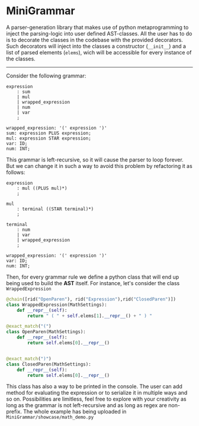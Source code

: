 # MiniGrammar

A parser-generation library that makes use of python metaprogramming to inject the parsing-logic 
into user defined AST-classes. All the user has to do is to decorate the classes in the codebase
with the provided decorators. Such decorators will inject into the classes a constructor (`__init__`) and
a list of parsed elements (`elems`), wich will be accessible for every instance of the classes.

---

Consider the following grammar:
```g4
expression
    : sum
    | mul
    | wrapped_expression
    | num
    | var
    ;

wrapped_expression: '(' expression ')'
sum: expression PLUS expression;
mul: expression STAR expression;
var: ID;
num: INT;
```

This grammar is left-recursive, so it will cause the parser to loop forever. But we can 
change it in such a way to avoid this problem by refactoring it as follows:

```g4
expression
    : mul ((PLUS mul)*) 
    ;

mul
    : terminal ((STAR terminal)*) 
    ;

terminal
    : num
    | var
    | wrapped_expression
    ;

wrapped_expression: '(' expression ')'
var: ID;
num: INT;
```

Then, for every grammar rule we define a python class that will end up being used to build the **AST** itself. For instance,
let's consider the class `WrappedExpression`

```python
@chain([rid("OpenParen"), rid("Expression"),rid("ClosedParen")])
class WrappedExpression(MathSettings):
    def __repr__(self):
        return " ( " + self.elems[1].__repr__() + " ) "

@exact_match("(")
class OpenParen(MathSettings):
    def __repr__(self):
        return self.elems[0].__repr__()


@exact_match(")")
class ClosedParen(MathSettings):
    def __repr__(self):
        return self.elems[0].__repr__()
```

This class has also a way to be printed in the console. The user can add method for evaluating the expression or to serialize it in multiple ways
and so on. Possibilities are limitless, feel free to explore with your creativity as long as the grammar is not left-recursive and as long as 
regex are non-prefix. The whole example has being uploaded in `MiniGrammar/showcase/math_demo.py`